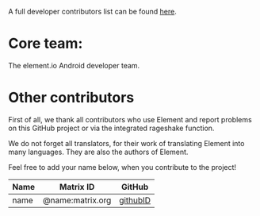 A full developer contributors list can be found [here](https://github.com/element-hq/element-x-android/graphs/contributors).

# Core team:

The element.io Android developer team.

# Other contributors

First of all, we thank all contributors who use Element and report problems on this GitHub project or via the integrated rageshake function.

We do not forget all translators, for their work of translating Element into many languages. They are also the authors of Element.

Feel free to add your name below, when you contribute to the project!

Name      | Matrix ID                   | GitHub
----------|-----------------------------|--------------------------------------
name      | @name:matrix.org            | [githubID](https://github.com/githubID)
